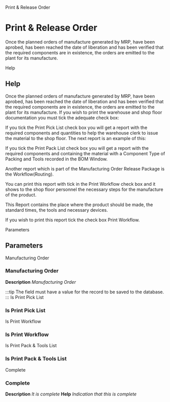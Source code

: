 
Print & Release Order
# Print & Release Order


Once the planned orders of manufacture generated by MRP, have been aprobed, has been reached the date of liberation and has been verified that the required components are in existence, the orders are emitted to the plant for its manufacture.

Help
## Help

Once the planned orders of manufacture generated by MRP, have been aprobed, has been reached the date of liberation and has been verified that the required components are in existence, the orders are emitted to the plant for its manufacture. If you wish to print the warehouse and shop floor documentation you must tick the adequate check box:

If you tick the Print Pick List check box you will get a report with the required components and quantities to help the warehouse clerk to issue the material to the shop floor. The next report is an example of this:

If you tick the Print Pack List check box you will get a report with the required components and containing the material with a Component Type of Packing and Tools recorded in the BOM Window.

Another report which is part of the Manufacturing Order Release Package is the Workflow(Routing). 

You can print this report with tick in the Print Workflow check box and it shows to the shop floor personnel the necessary steps for the manufacture of the product. 

This Report contains the place where the product should be made, the standard times, the tools and necessary devices. 

If you wish to print this report tick the check box Print Workflow.

Parameters
## Parameters


Manufacturing Order
### Manufacturing Order

**Description**
 *Manufacturing Order*

:::tip
The field must have a value for the record to be saved to the database.
:::
Is Print Pick List
### Is Print Pick List


Is Print Workflow
### Is Print Workflow


Is Print Pack & Tools List
### Is Print Pack & Tools List


Complete
### Complete

**Description**
 *It is complete*
**Help**
 *Indication that this is complete*
